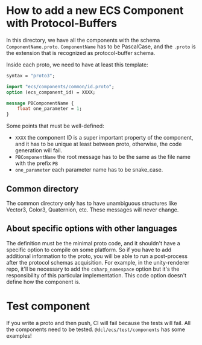 # How to add a new ECS Component with Protocol-Buffers

In this directory, we have all the components with the schema `ComponentName.proto`. `ComponentName` has to be PascalCase, and the `.proto` is the extension that is recognized as protocol-buffer schema.

Inside each proto, we need to have at least this template:
```proto
syntax = "proto3";

import "ecs/components/common/id.proto";
option (ecs_component_id) = XXXX;

message PBComponentName {
    float one_parameter = 1;
}

```

Some points that must be well-defined:
- `XXXX` the component ID is a super important property of the component, and it has to be unique at least between proto, otherwise, the code generation will fail.
- `PBComponentName` the root message has to be the same as the file name with the prefix `PB`
- `one_parameter` each parameter name has to be snake_case.


## Common directory
The common directory only has to have unambiguous structures like Vector3, Color3, Quaternion, etc. These messages will never change.

## About specific options with other languages
The definition must be the minimal proto code, and it shouldn't have a specific option to compile on some platform. So if you have to add additional information to the proto, you will be able to run a post-process after the protocol schemas acquisition.
For example, in the unity-renderer repo, it'll be necessary to add the `csharp_namespace` option but it's the responsibility of this particular implementation. This code option doesn't define how the component is.

# Test component
If you write a proto and then push, CI will fail because the tests will fail. All the components need to be tested. `@dcl/ecs/test/components` has some examples!
